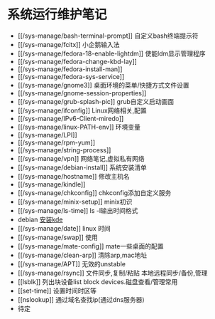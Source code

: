 # 系统运行维护笔记

* [[/sys-manage/bash-terminal-prompt]] 自定义bash终端提示符
* [[/sys-manage/fcitx]] 小企鹅输入法
* [[/sys-manage/fedora-18-enable-lightdm]] 使能ldm显示管理程序
* [[/sys-manage/fedora-change-kbd-lay]]
* [[/sys-manage/fedora-install-man]]
* [[/sys-manage/fedora-sys-service]]
* [[/sys-manage/gnome3]] 桌面环境的菜单/快捷方式文件设置
* [[/sys-manage/gnome-session-properties]]
* [[/sys-manage/grub-splash-pic]] grub自定义启动画面
* [[/sys-manage/ifconfig]] Linux网络相关,配置
* [[/sys-manage/IPv6-Client-miredo]]
* [[/sys-manage/linux-PATH-env]] 环境变量
* [[/sys-manage/LPI]]
* [[/sys-manage/rpm-yum]]
* [[/sys-manage/string-process]]
* [[/sys-manage/vpn]] 网络笔记,虚拟私有网络
* [[/sys-manage/debian-install]] 系统安装清单
* [[/sys-manage/hostname]] 修改主机名
* [[/sys-manage/kindle]]
* [[/sys-manage/chkconfig]] chkconfig添加自定义服务
* [[/sys-manage/minix-setup]] minix初识
* [[/sys-manage/ls-time]] ls -l输出时间格式
* debian [安装kde](http://www.binarytides.com/install-kde-plasma-desktop-on-debian-7-wheezy/)
* [[/sys-manage/date]] linux 时间
* [[/sys-manage/swap]] 使用
* [[/sys-manage/mate-config]] mate一些桌面的配置
* [[/sys-manage/clean-arp]]  清除arp,mac地址
* [[/sys-manage/APT]] 无效的unstable
* [[/sys-manage/rsync]] 文件同步,复制/粘贴 本地远程同步/备份,管理
* [[lsblk]] 列出块设备list block devices.磁盘查看/管理常用
* [[set-time]] 设置时间时区等
* [[nslookup]] 通过域名查找ip(通过dns服务器)
* 待定